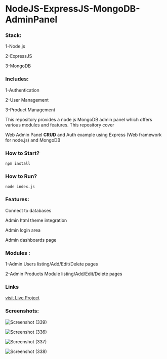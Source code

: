 # NodeJS-ExpressJS-MongoDB-AdminPanel

### Stack:
1-Node.js

2-ExpressJS

3-MongoDB

### Includes:

1-Authentication

2-User Management

3-Product Management


 
This repository provides a node js MongoDB admin panel which offers various modules and features. This repository cover

Web Admin Panel **CRUD** and Auth example using Express (Web framework for node.js) and MongoDB

### How to Start?

```npm install```

### How to Run?

```node index.js```

### Features:

Connect to databases

Admin html theme integration

Admin login area

Admin dashboards page

### Modules :

1-Admin Users listing/Add/Edit/Delete pages


2-Admin Products Module listing/Add/Edit/Delete pages


### Links
[visit Live Project](https://long-erin-duck-tux.cyclic.app/)


### Screenshots:

![Screenshot (339)](https://github.com/bhavanaarora/expressjs/assets/73920822/0c746e0a-e4e0-4bdd-9da9-a77234007378)



![Screenshot (336)](https://github.com/bhavanaarora/expressjs/assets/73920822/c8ad15d0-8806-4bd2-8ca7-cb9a16219c92)


![Screenshot (337)](https://github.com/bhavanaarora/expressjs/assets/73920822/4d8565c1-c7c6-4cab-872c-696f1d63bb10)


![Screenshot (338)](https://github.com/bhavanaarora/expressjs/assets/73920822/e08e8de9-6683-4e6e-854c-099ec0354f8b)
